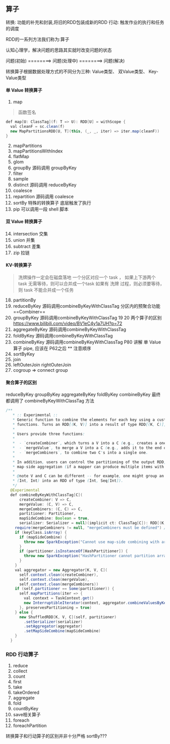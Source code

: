 ## 算子

转换: 功能的补充和封装,将旧的RDD包装成新的RDD
行动: 触发作业的执行和任务的调度

RDD的一系列方法我们称为:算子

认知心理学，解决问题的思路其实就时改变问题的状态

问题(初始) ========> 问题(处理中) ========> 问题(解决)

转换算子根据数据处理方式的不同分为三种:
Value类型、 双Value类型、 Key-Value类型

#### 单 Value 转换算子
1.  map
> 函数签名
```java
def map[U: ClassTag](f: T => U): RDD[U] = withScope {
  val cleanF = sc.clean(f)
  new MapPartitionsRDD[U, T](this, (_, _, iter) => iter.map(cleanF))
}
```


2.  mapPartitions
3.  mapPartitionsWithIndex
4.  flatMap
5.  glom
6.  groupBy     源码调用 groupByKey
7.  filter
8.  sample
9.  distinct    源码调用 reduceByKey
10. coalesce
11. repartition 源码调用 coalesce
12. sortBy      特殊的转换算子  底层触发了执行
13. pip         可以调用一段 shell 脚本

#### 双 Value 转换算子
14. intersection 交集
15. union        并集
16. subtract     差集
17. zip          拉链

#### KV-转换算子 
 > 洗牌操作一定会在磁盘落地
 > 一个分区对应一个 task ，
 > 如果上下游两个 task 无需等待，则可以合并成一个task
 > 如果有 洗牌 过程，则必须要等待，则 task 不能合并成一个任务
18. partitionBy
19. reduceByKey     源码调用combineByKeyWithClassTag    分区内的预聚合功能  ==Combiner==  
20.	groupByKey      源码调用combineByKeyWithClassTag    19 20 两个算子的区别 https://www.bilibili.com/video/BV1eC4y1a7UH?p=72
21.	aggregateByKey  源码调用combineByKeyWithClassTag 
22.	foldByKey       源码调用combineByKeyWithClassTag 
23.	combineByKey    源码调用combineByKeyWithClassTag
    P80 讲解 单 Value 算子 pipe, 应该在 P62之后 ** 注意顺序
24.	sortByKey
25.	join
26.	leftOuterJoin rightOuterJoin
27.	cogroup => connect group

####  聚合算子的区别
reduceByKey groupByKey aggregateByKey foldByKey combineByKey
最终都调用了 combineByKeyWithClassTag 方法

```java
/**
   * :: Experimental ::
   * Generic function to combine the elements for each key using a custom set of aggregation
   * functions. Turns an RDD[(K, V)] into a result of type RDD[(K, C)], for a "combined type" C
   *
   * Users provide three functions:
   *
   *  - `createCombiner`, which turns a V into a C (e.g., creates a one-element list)
   *  - `mergeValue`, to merge a V into a C (e.g., adds it to the end of a list)
   *  - `mergeCombiners`, to combine two C's into a single one.
   *
   * In addition, users can control the partitioning of the output RDD, and whether to perform
   * map-side aggregation (if a mapper can produce multiple items with the same key).
   *
   * @note V and C can be different -- for example, one might group an RDD of type
   * (Int, Int) into an RDD of type (Int, Seq[Int]).
   */
  @Experimental
  def combineByKeyWithClassTag[C](
      createCombiner: V => C,
      mergeValue: (C, V) => C,
      mergeCombiners: (C, C) => C,
      partitioner: Partitioner,
      mapSideCombine: Boolean = true,
      serializer: Serializer = null)(implicit ct: ClassTag[C]): RDD[(K, C)] = self.withScope {
    require(mergeCombiners != null, "mergeCombiners must be defined") // required as of Spark 0.9.0
    if (keyClass.isArray) {
      if (mapSideCombine) {
        throw new SparkException("Cannot use map-side combining with array keys.")
      }
      if (partitioner.isInstanceOf[HashPartitioner]) {
        throw new SparkException("HashPartitioner cannot partition array keys.")
      }
    }
    val aggregator = new Aggregator[K, V, C](
      self.context.clean(createCombiner),
      self.context.clean(mergeValue),
      self.context.clean(mergeCombiners))
    if (self.partitioner == Some(partitioner)) {
      self.mapPartitions(iter => {
        val context = TaskContext.get()
        new InterruptibleIterator(context, aggregator.combineValuesByKey(iter, context))
      }, preservesPartitioning = true)
    } else {
      new ShuffledRDD[K, V, C](self, partitioner)
        .setSerializer(serializer)
        .setAggregator(aggregator)
        .setMapSideCombine(mapSideCombine)
    }
  }
```

###  RDD 行动算子
1)	reduce
2)	collect
3)	count
4)	first
5)	take
6)	takeOrdered
7)	aggregate
8)	fold
9)	countByKey
10)	save相关算子
11)	foreach
12) foreachPartition

转换算子和行动算子的区别并非十分严格 sortBy???